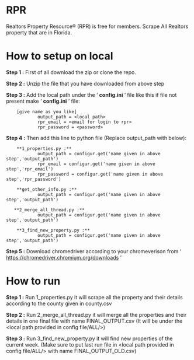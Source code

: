 # RPR
Realtors Property Resource® (RPR) is free for members. Scrape All Realtors property that are in Florida. 

# How to setup on local
**Step 1 :** First of all download the zip or clone the repo.

**Step 2 :** Unzip the file that you have downloaded from above step

**Step 3 :** Add the local path under the ‘ **config.ini** ’ file like this if file not present make ‘ **config.ini** ’ file:

        [give name as you like]
                output_path = <local path>        
                rpr_email = <email for login to rpr>
                rpr_password = <password>

**Step 4 :** Then add this line to python file (Replace output_path with below): 

        **1_properties.py :** 
                output_path = configur.get('name given in above step','output_path')
                rpr_email = configur.get('name given in above step','rpr_email')
                rpr_password = configur.get('name given in above step','rpr_password')

        **get_other_info.py :**
                output_path = configur.get('name given in above step','output_path')
    
       **2_merge_all_thread.py :**
                output_path = configur.get('name given in above step','output_path')

        **3_find_new_property.py :**
                output_path = configur.get('name given in above step','output_path')

**Step 5 :** Download chromedriver according to your chromeverison from ‘ https://chromedriver.chromium.org/downloads ’

# How to run

**Step 1 :** Run 1_properties.py it will scrape all the property and their details according to the county given in county.csv

**Step 2 :** Run 2_merge_all_thread.py it will merge all the properties and their details in one final file with name FINAL_OUTPUT.csv (It will be under the <local path provided in config file/ALL/>)

**Step 3 :** Run 3_find_new_property.py it will find new properties of the current week. (Make sure to put last run file in <local path provided in config file/ALL/> with name FINAL_OUTPUT_OLD.csv)
